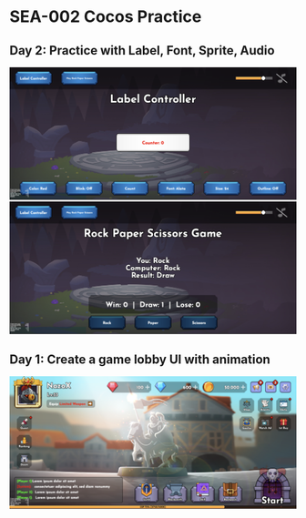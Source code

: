 # SEA-002 Cocos Practice
## Day 2: Practice with Label, Font, Sprite, Audio
![Day 2.1](./image/Day_2_1.png)
![Day 2.2](./image/Day_2_2.png)
## Day 1: Create a game lobby UI with animation
![Day 1](./image/Day_1.png)
